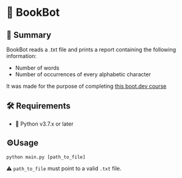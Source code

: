 # 🤖 BookBot


## 📝 Summary

BookBot reads a .txt file and prints a report containing the following information:
- Number of words
- Number of occurrences of every alphabetic character

It was made for the purpose of completing [this boot.dev course](https://www.boot.dev/learn/build-bookbot)

## 🛠 Requirements

- 🐍 Python v3.7.x or later


## ⚙Usage

```python main.py [path_to_file]```

⚠ `path_to_file` must point to a valid `.txt` file.
